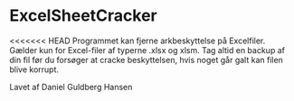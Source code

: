 # ExcelSheetCracker

<<<<<<< HEAD
Programmet kan fjerne arkbeskyttelse på Excelfiler. Gælder kun for Excel-filer af typerne .xlsx og xlsm.
Tag altid en backup af din fil før du forsøger at cracke beskyttelsen, hvis noget går galt kan filen blive korrupt.

Lavet af Daniel Guldberg Hansen